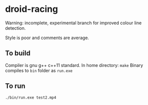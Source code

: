 # droid-racing

Warning: incomplete, experimental branch for improved colour line detection.

Style is poor and comments are average.

## To build ##

Compiler is gnu g++ c++11 standard.
In home directory: `make`
Binary compiles to `bin` folder as `run.exe`

## To run ##
```
./bin/run.exe test2.mp4
```
